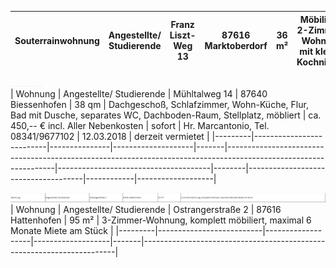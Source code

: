 
| Souterrainwohnung | Angestellte/ Studierende | Franz Liszt-Weg 13 | 87616 Marktoberdorf | 36 m² | Möbilierte 2-Zimmer-Wohnung mit kleiner Kochnische | 300,- inkl. Nebenkosten |  | Klaudia Ott, Tel. 08342/40775 oder 0151/68460149<br/>kreszenzia4@gmail.com | 12.03.2018 |
|-------------------|--------------------------|--------------------|---------------------|-------|----------------------------------------------------|-------------------------|--|----------------------------------------------------------------------------|------------|

![](https://raw.githubusercontent.com/ICH-BIN-HXM/images/main/pictures_Obsidian/20221222002040.png)
| Wohnung | Angestellte/ Studierende | Mühltalweg 14 | 87640 Biessenhofen | 38 qm | Dachgeschoß, Schlafzimmer, Wohn-Küche, Flur, Bad mit Dusche, separates WC, Dachboden-Raum, Stellplatz, möbliert | ca. 450,-- € incl. Aller Nebenkosten | sofort | Hr. Marcantonio, Tel. 08341/9677102 | 12.03.2018 | derzeit vermietet |
|---------|--------------------------|---------------|--------------------|-------|-----------------------------------------------------------------------------------------------------------------|--------------------------------------|--------|-------------------------------------|------------|-------------------|


![](https://raw.githubusercontent.com/ICH-BIN-HXM/images/main/pictures_Obsidian/20221222002051.png)
| Wohnung | Angestellte/ Studierende | Ostrangerstraße 2 | 87616 Hattenhofen | 95 m² | 3-Zimmer-Wohnung, komplett möbiliert, maximal 6 Monate Miete am Stück |
|---------|--------------------------|-------------------|-------------------|-------|-----------------------------------------------------------------------|
